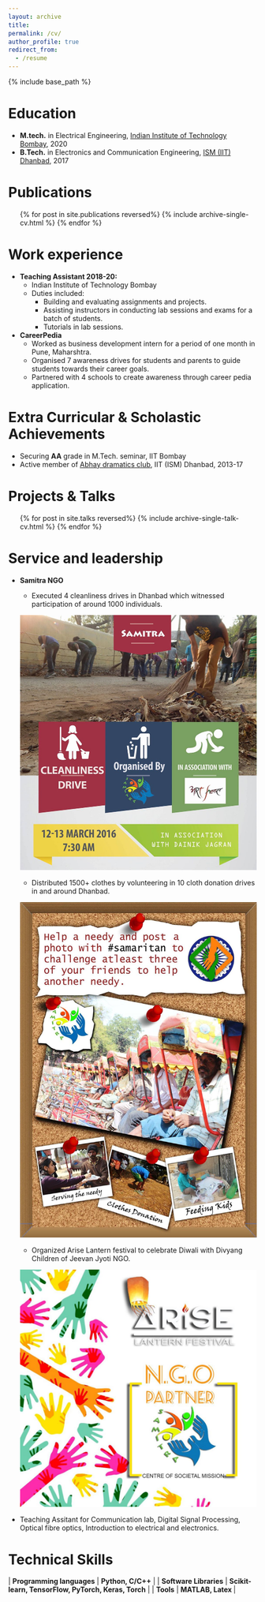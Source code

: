```yaml
---
layout: archive
title: 
permalink: /cv/
author_profile: true
redirect_from:
  - /resume
---
```


{% include base_path %}

Education
======
* <b>M.tech.</b> in Electrical Engineering, [Indian Institute of Technology Bombay](www.iitb.ac.in), 2020
* <b>B.Tech.</b> in Electronics and Communication Engineering, [ISM (IIT) Dhanbad](www.iitism.ac.in), 2017

Publications
======
  <ul>{% for post in site.publications reversed%}
    {% include archive-single-cv.html %}
  {% endfor %}</ul>
  
Work experience
======
* <b> Teaching Assistant 2018-20:</b>
  * Indian Institute of Technology Bombay
  * Duties included: 
    * Building and evaluating assignments and projects.
    * Assisting instructors in conducting lab sessions and exams for a batch of students.
    * Tutorials in lab sessions.
* <b>CareerPedia</b>
  * Worked as business development intern for a period of one month in Pune, Maharshtra.
  * Organised 7 awareness drives for students and parents to guide students towards their career goals.
  * Partnered with 4 schools to create awareness through career pedia application.

   
Extra Curricular & Scholastic Achievements
======
* Securing <b>AA</b> grade in M.Tech. seminar, IIT Bombay
* Active member of [Abhay dramatics club](https://www.facebook.com/abhaydramaticsclub/), IIT (ISM) Dhanbad, 2013-17

   
Projects & Talks
======
  <ul>{% for post in site.talks reversed%}
    {% include archive-single-talk-cv.html %}
  {% endfor %}</ul>

Service and leadership
======
* <b>Samitra NGO</b>
  * Executed 4 cleanliness drives in Dhanbad which witnessed participation of around 1000 individuals.
  
  <img src="/images/cleanliness.jpg"
     alt="Markdown Monster icon" width="600"
     style="float: center; margin-right: 50px;" />
     
  * Distributed 1500+ clothes by volunteering in 10 cloth donation drives in and around Dhanbad.
  
  <img src="/images/samitra_github.jpg"
     alt="Markdown Monster icon" width="600"
     style="float: center; margin-right: 50px;" />
     
  * Organized Arise Lantern festival to celebrate Diwali with Divyang Children of Jeevan Jyoti NGO.
  
  <img src="/images/arise.jpg"
     alt="Markdown Monster icon" width="600"
     style="float: center; margin-right: 50px;" />
     
* Teaching Assitant for Communication lab, Digital Signal Processing, Optical fibre optics, Introduction to electrical and electronics.

Technical Skills
======

| <b>Programming languages</b> |                <b>Python, C/C++</b>               |
|   <b>Software Libraries</b>  |       <b>Scikit-learn, TensorFlow, PyTorch, Keras, Torch</b>       |
|         <b>Tools</b>         | <b>MATLAB, Latex </b> |

